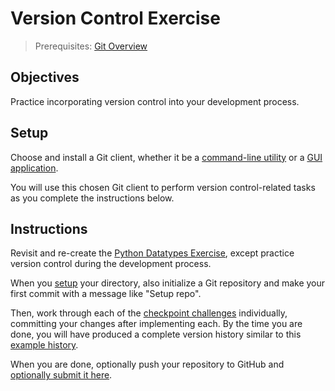 # Version Control Exercise

> Prerequisites: [Git Overview](/notes/git/notes.md)

## Objectives

Practice incorporating version control into your development process.

## Setup

Choose and install a Git client, whether it be a [command-line utility](/notes/git/cli.md#installation) or a [GUI application](https://git-scm.com/downloads/guis).

You will use this chosen Git client to perform version control-related tasks as you complete the instructions below.

## Instructions

Revisit and re-create the [Python Datatypes Exercise](/exercises/python-datatypes/exercise.md), except practice version control during the development process.

When you [setup](/exercises/python-datatypes/exercise.md#setup) your directory, also initialize a Git repository and make your first commit with a message like "Setup repo".

Then, work through each of the [checkpoint challenges](/exercises/python-datatypes/exercise.md#checkpoints) individually, committing your changes after implementing each. By the time you are done, you will have produced a complete version history similar to this [example history](https://github.com/s2t2/groceries-project/commits/master).

When you are done, optionally push your repository to GitHub and [optionally submit it here](submissions.csv).
